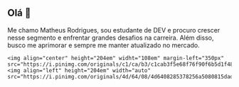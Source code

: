 ## Olá 👋

Me chamo Matheus Rodrigues, sou estudante de DEV e procuro crescer nesse segmento e enfrentar grandes desafios na carreira. Além disso, busco me aprimorar e sempre me manter atualizado no mercado.

</div>

    <img align="center" height="204em" widht="108em" margin-left="350px" src="https://i.pinimg.com/originals/c1/ca/b3/c1cab3f5e68f76f90f6b5d1f48254234.gif">
    <img align="left" height="204em" width="auto" src="https://i.pinimg.com/originals/4d/64/08/4d6408285378256a5080815dad34d608.gif">
<!--
**Matheus-Rodd/Matheus-Rodd** is a ✨ _special_ ✨ repository because its `README.md` (this file) appears on your GitHub profile.

Here are some ideas to get you started:

- 🔭 I’m currently working on ...
- 🌱 I’m currently learning ...
- 👯 I’m looking to collaborate on ...
- 🤔 I’m looking for help with ...
- 💬 Ask me about ...
- 📫 How to reach me: ...
- 😄 Pronouns: ...
- ⚡ Fun fact: ...
-->
